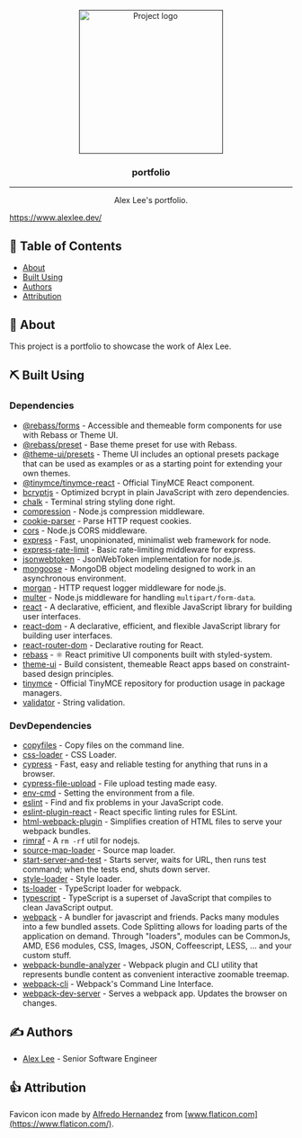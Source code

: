 <p align="center">
  <a href="" rel="noopener">
 <img width=256px height=256px src="https://svgshare.com/i/RH5.svg" alt="Project logo"></a>
</p>

<h3 align="center">portfolio</h3>

---

<p align="center">Alex Lee's portfolio.</b>
    <br> 
</p>

https://www.alexlee.dev/

## 📝 Table of Contents

- [About](#about)
- [Built Using](#built_using)
- [Authors](#authors)
- [Attribution](#attribution)

## 📝 About <a name = "about"></a>

This project is a portfolio to showcase the work of Alex Lee.

## ⛏️ Built Using <a name = "built_using"></a>

### Dependencies

- [@rebass/forms](https://www.npmjs.com/package/@rebass/forms) - Accessible and themeable form components for use with Rebass or Theme UI.
- [@rebass/preset](https://www.npmjs.com/package/@rebass/preset) - Base theme preset for use with Rebass.
- [@theme-ui/presets](https://www.npmjs.com/package/@theme-ui/presets) - Theme UI includes an optional presets package that can be used as examples or as a starting point for extending your own themes.
- [@tinymce/tinymce-react](https://www.npmjs.com/package/@tinymce/tinymce-react) - Official TinyMCE React component.
- [bcryptjs](https://github.com/dcodeIO/bcrypt.js) - Optimized bcrypt in plain JavaScript with zero dependencies.
- [chalk](https://github.com/chalk/chalk) - Terminal string styling done right.
- [compression](https://github.com/expressjs/compression) - Node.js compression middleware.
- [cookie-parser](https://github.com/expressjs/cookie-parser) - Parse HTTP request cookies.
- [cors](https://github.com/expressjs/cors) - Node.js CORS middleware.
- [express](https://expressjs.com/) - Fast, unopinionated, minimalist web framework for node.
- [express-rate-limit](https://github.com/nfriedly/express-rate-limit) - Basic rate-limiting middleware for express.
- [jsonwebtoken](https://github.com/auth0/node-jsonwebtoken) - JsonWebToken implementation for node.js.
- [mongoose](https://mongoosejs.com/) - MongoDB object modeling designed to work in an asynchronous environment.
- [morgan](https://github.com/expressjs/morgan) - HTTP request logger middleware for node.js.
- [multer](https://github.com/expressjs/multer) - Node.js middleware for handling `multipart/form-data`.
- [react](https://reactjs.org/) - A declarative, efficient, and flexible JavaScript library for building user interfaces.
- [react-dom](https://www.npmjs.com/package/react-dom) - A declarative, efficient, and flexible JavaScript library for building user interfaces.
- [react-router-dom](https://reactrouter.com/) - Declarative routing for React.
- [rebass](https://github.com/rebassjs/rebass) - ⚛️ React primitive UI components built with styled-system.
- [theme-ui](https://github.com/system-ui/theme-ui) - Build consistent, themeable React apps based on constraint-based design principles.
- [tinymce](https://github.com/tinymce/tinymce-dist) - Official TinyMCE repository for production usage in package managers.
- [validator](https://github.com/validatorjs/validator.js) - String validation.

### DevDependencies

- [copyfiles](https://github.com/calvinmetcalf/copyfiles) - Copy files on the command line.
- [css-loader](https://github.com/webpack-contrib/css-loader) - CSS Loader.
- [cypress](https://www.cypress.io/) - Fast, easy and reliable testing for anything that runs in a browser.
- [cypress-file-upload](https://github.com/abramenal/cypress-file-upload) - File upload testing made easy.
- [env-cmd](https://github.com/toddbluhm/env-cmd) - Setting the environment from a file.
- [eslint](https://eslint.org/) - Find and fix problems in your JavaScript code.
- [eslint-plugin-react](https://github.com/yannickcr/eslint-plugin-react) - React specific linting rules for ESLint.
- [html-webpack-plugin](https://github.com/jantimon/html-webpack-plugin) - Simplifies creation of HTML files to serve your webpack bundles.
- [rimraf](https://github.com/isaacs/rimraf) - A `rm -rf` util for nodejs.
- [source-map-loader](https://webpack.js.org/loaders/source-map-loader/) - Source map loader.
- [start-server-and-test](https://github.com/bahmutov/start-server-and-test) - Starts server, waits for URL, then runs test command; when the tests end, shuts down server.
- [style-loader](https://github.com/webpack-contrib/style-loader) - Style loader.
- [ts-loader](https://github.com/TypeStrong/ts-loader) - TypeScript loader for webpack.
- [typescript](https://www.typescriptlang.org/) - TypeScript is a superset of JavaScript that compiles to clean JavaScript output.
- [webpack](https://webpack.js.org/) - A bundler for javascript and friends. Packs many modules into a few bundled assets. Code Splitting allows for loading parts of the application on demand. Through "loaders", modules can be CommonJs, AMD, ES6 modules, CSS, Images, JSON, Coffeescript, LESS, ... and your custom stuff.
- [webpack-bundle-analyzer](https://github.com/webpack-contrib/webpack-bundle-analyzer) - Webpack plugin and CLI utility that represents bundle content as convenient interactive zoomable treemap.
- [webpack-cli](https://webpack.js.org/api/cli/) - Webpack's Command Line Interface.
- [webpack-dev-server](https://webpack.js.org/configuration/dev-server/) - Serves a webpack app. Updates the browser on changes.

## ✍️ Authors <a name = "authors"></a>

- [Alex Lee](https://www.alexlee.dev/) - Senior Software Engineer

## 👍 Attribution <a name = "attribution"></a>

Favicon icon made by [Alfredo Hernandez](https://www.flaticon.com/authors/alfredo-hernandez) from [www.flaticon.com](https://www.flaticon.com/).
